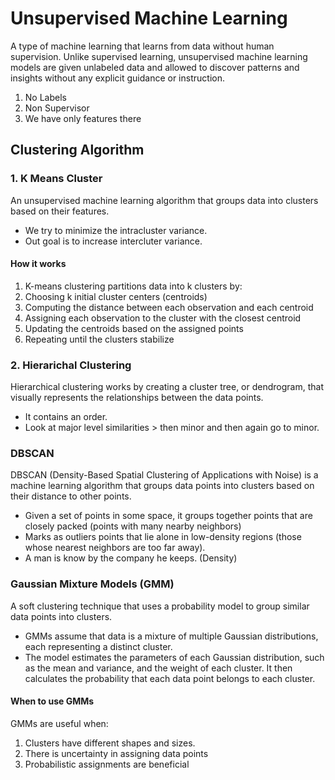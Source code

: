 # Unsupervised Machine Learning

A type of machine learning that learns from data without human supervision. Unlike supervised learning, unsupervised machine learning models are given unlabeled data and allowed to discover patterns and insights without any explicit guidance or instruction.

1. No Labels
2. Non Supervisor
3. We have only features there

## Clustering Algorithm

### 1. K Means Cluster

An unsupervised machine learning algorithm that groups data into clusters based on their features. 

- We try to minimize the intracluster variance.
- Out goal is to increase intercluter variance.

#### How it works

1. K-means clustering partitions data into k clusters by: 
2. Choosing k initial cluster centers (centroids) 
3. Computing the distance between each observation and each centroid 
4. Assigning each observation to the cluster with the closest centroid 
5. Updating the centroids based on the assigned points 
6. Repeating until the clusters stabilize 

### 2. Hierarichal Clustering

Hierarchical clustering works by creating a cluster tree, or dendrogram, that visually represents the relationships between the data points.

- It contains an order.
- Look at major level similarities > then minor and then again go to minor.

### DBSCAN

DBSCAN (Density-Based Spatial Clustering of Applications with Noise) is a machine learning algorithm that groups data points into clusters based on their distance to other points.

- Given a set of points in some space, it groups together points that are closely packed (points with many nearby neighbors)
- Marks as outliers points that lie alone in low-density regions (those whose nearest neighbors are too far away).
- A man is know by the company he keeps. (Density)

### Gaussian Mixture Models (GMM)

A soft clustering technique that uses a probability model to group similar data points into clusters.

- GMMs assume that data is a mixture of multiple Gaussian distributions, each representing a distinct cluster.
- The model estimates the parameters of each Gaussian distribution, such as the mean and variance, and the weight of each cluster. It then calculates the probability that each data point belongs to each cluster.

#### When to use GMMs

GMMs are useful when: 

1. Clusters have different shapes and sizes.
2. There is uncertainty in assigning data points 
3. Probabilistic assignments are beneficial 


